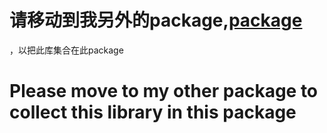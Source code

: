 #  请移动到我另外的package,[package](https://github.com/Kevin-R1/package)     



，以把此库集合在此package
#  Please move to my other package to collect this library in this package
